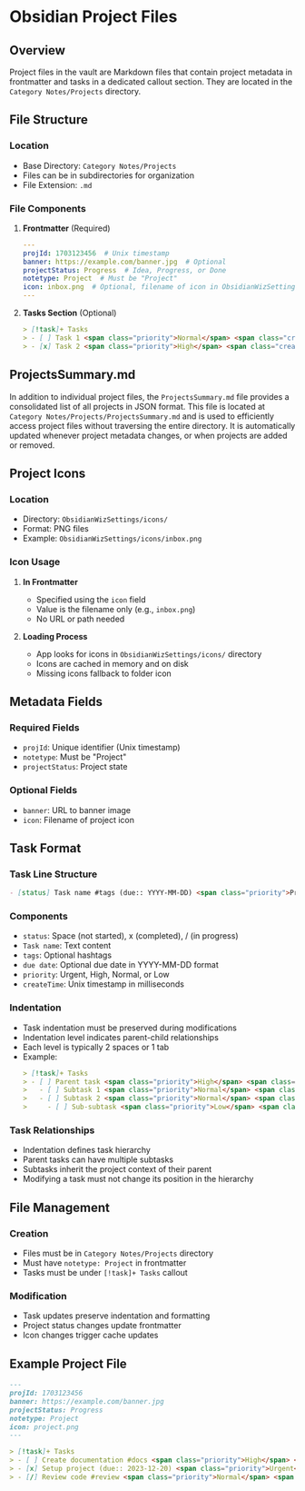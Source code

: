 # Obsidian Project Files

## Overview
Project files in the vault are Markdown files that contain project metadata in frontmatter and tasks in a dedicated callout section. They are located in the `Category Notes/Projects` directory.

## File Structure

### Location
- Base Directory: `Category Notes/Projects`
- Files can be in subdirectories for organization
- File Extension: `.md`

### File Components
1. **Frontmatter** (Required)
   ```yaml
   ---
   projId: 1703123456  # Unix timestamp
   banner: https://example.com/banner.jpg  # Optional
   projectStatus: Progress  # Idea, Progress, or Done
   notetype: Project  # Must be "Project"
   icon: inbox.png  # Optional, filename of icon in ObsidianWizSettings/icons/
   ---
   ```

2. **Tasks Section** (Optional)
   ```markdown
   > [!task]+ Tasks
   > - [ ] Task 1 <span class="priority">Normal</span> <span class="createTime">1703123456789</span>
   > - [x] Task 2 <span class="priority">High</span> <span class="createTime">1703123456790</span>
   ```

## ProjectsSummary.md

In addition to individual project files, the `ProjectsSummary.md` file provides a consolidated list of all projects in JSON format. This file is located at `Category Notes/Projects/ProjectsSummary.md` and is used to efficiently access project files without traversing the entire directory. It is automatically updated whenever project metadata changes, or when projects are added or removed.

## Project Icons

### Location
- Directory: `ObsidianWizSettings/icons/`
- Format: PNG files
- Example: `ObsidianWizSettings/icons/inbox.png`

### Icon Usage
1. **In Frontmatter**
   - Specified using the `icon` field
   - Value is the filename only (e.g., `inbox.png`)
   - No URL or path needed

2. **Loading Process**
   - App looks for icons in `ObsidianWizSettings/icons/` directory
   - Icons are cached in memory and on disk
   - Missing icons fallback to folder icon

## Metadata Fields

### Required Fields
- `projId`: Unique identifier (Unix timestamp)
- `notetype`: Must be "Project"
- `projectStatus`: Project state

### Optional Fields
- `banner`: URL to banner image
- `icon`: Filename of project icon

## Task Format

### Task Line Structure
```markdown
- [status] Task name #tags (due:: YYYY-MM-DD) <span class="priority">Priority</span> <span class="createTime">timestamp</span>
```

### Components
- `status`: Space (not started), x (completed), / (in progress)
- `Task name`: Text content
- `tags`: Optional hashtags
- `due date`: Optional due date in YYYY-MM-DD format
- `priority`: Urgent, High, Normal, or Low
- `createTime`: Unix timestamp in milliseconds

### Indentation
- Task indentation must be preserved during modifications
- Indentation level indicates parent-child relationships
- Each level is typically 2 spaces or 1 tab
- Example:
  ```markdown
  > [!task]+ Tasks
  > - [ ] Parent task <span class="priority">High</span> <span class="createTime">1703123456789</span>
  >   - [ ] Subtask 1 <span class="priority">Normal</span> <span class="createTime">1703123456790</span>
  >   - [ ] Subtask 2 <span class="priority">Normal</span> <span class="createTime">1703123456791</span>
  >     - [ ] Sub-subtask <span class="priority">Low</span> <span class="createTime">1703123456792</span>
  ```

### Task Relationships
- Indentation defines task hierarchy
- Parent tasks can have multiple subtasks
- Subtasks inherit the project context of their parent
- Modifying a task must not change its position in the hierarchy

## File Management

### Creation
- Files must be in `Category Notes/Projects` directory
- Must have `notetype: Project` in frontmatter
- Tasks must be under `[!task]+ Tasks` callout

### Modification
- Task updates preserve indentation and formatting
- Project status changes update frontmatter
- Icon changes trigger cache updates

## Example Project File
```markdown
---
projId: 1703123456
banner: https://example.com/banner.jpg
projectStatus: Progress
notetype: Project
icon: project.png
---

> [!task]+ Tasks
> - [ ] Create documentation #docs <span class="priority">High</span> <span class="createTime">1703123456789</span>
> - [x] Setup project (due:: 2023-12-20) <span class="priority">Urgent</span> <span class="createTime">1703123456790</span>
> - [/] Review code #review <span class="priority">Normal</span> <span class="createTime">1703123456791</span>
``` 